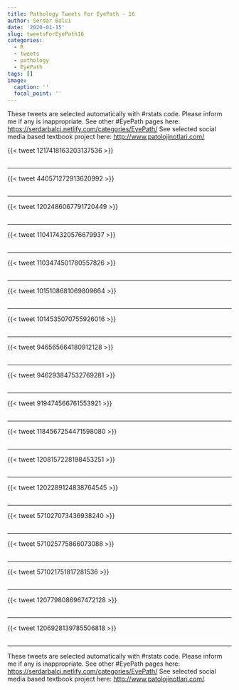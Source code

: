 ```yaml
---
title: Pathology Tweets For EyePath - 16
author: Serdar Balci
date: '2020-01-15'
slug: tweetsForEyePath16
categories:
  - R
  - tweets
  - pathology
  - EyePath
tags: []
image:
  caption: ''
  focal_point: ''
---
```



These tweets are selected automatically with #rstats code. Please inform me if any is inappropriate.
See other #EyePath pages here: https://serdarbalci.netlify.com/categories/EyePath/ 
See selected social media based textbook project here: http://www.patolojinotlari.com/

{{< tweet 1217418163203137536 >}}
<br>
<br>
<hr>
{{< tweet 440571272913620992 >}}
<br>
<br>
<hr>
{{< tweet 1202486067791720449 >}}
<br>
<br>
<hr>
{{< tweet 1104174320576679937 >}}
<br>
<br>
<hr>
{{< tweet 1103474501780557826 >}}
<br>
<br>
<hr>
{{< tweet 1015108681069809664 >}}
<br>
<br>
<hr>
{{< tweet 1014535070755926016 >}}
<br>
<br>
<hr>
{{< tweet 946565664180912128 >}}
<br>
<br>
<hr>
{{< tweet 946293847532769281 >}}
<br>
<br>
<hr>
{{< tweet 919474566761553921 >}}
<br>
<br>
<hr>
{{< tweet 1184567254471598080 >}}
<br>
<br>
<hr>
{{< tweet 1208157228198453251 >}}
<br>
<br>
<hr>
{{< tweet 1202289124838764545 >}}
<br>
<br>
<hr>
{{< tweet 571027073436938240 >}}
<br>
<br>
<hr>
{{< tweet 571025775866073088 >}}
<br>
<br>
<hr>
{{< tweet 571021751817281536 >}}
<br>
<br>
<hr>
{{< tweet 1207798086967472128 >}}
<br>
<br>
<hr>
{{< tweet 1206928139785506818 >}}
<br>
<br>
<hr>


These tweets are selected automatically with #rstats code. Please inform me if any is inappropriate.
See other #EyePath pages here: https://serdarbalci.netlify.com/categories/EyePath/ 
See selected social media based textbook project here: http://www.patolojinotlari.com/
